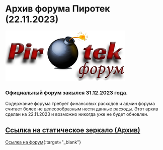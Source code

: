 # Архив форума Пиротек (22.11.2023)


<a href="https://piroforum-pirotek-archive.github.io/PIROFORUM-ARCHIVE/">
  <img src="png/logo.png" alt="PiroTek_Logo" width="380px">
</a>

### Официальный форум закылся 31.12.2023 года.
Cодержание форума требует финансовых расходов и админ форума считает более не целесообразным нести данные расходы. Этот архив сделан на 22.11.2023 и возможно никогда уже не будет обновлен.  

[Ссылка на статическое зеркало (Архив)](https://piroforum-pirotek-archive.github.io/PIROFORUM-ARCHIVE/)
---
[Ссылка на форум](https://piroforum.info/){:target="_blank"}

